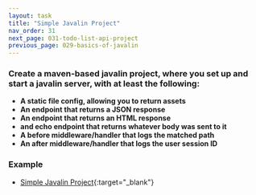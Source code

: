 ```yaml
---
layout: task
title: "Simple Javalin Project"
nav_order: 31
next_page: 031-todo-list-api-project
previous_page: 029-basics-of-javalin
---
```

### Create a maven-based javalin project, where you set up and start a javalin server, with at least the following:
- **A static file config, allowing you to return assets**
- **An  endpoint that returns a JSON response**
- **An endpoint that returns an HTML response**
- **and echo endpoint that returns whatever body was sent to it**
- **A before middleware/handler that logs the matched path** 
- **An after middleware/handler that logs the user session ID**

### Example
- [Simple Javalin Project](https://github.com/AbbasNassar/training-examples/tree/main/simple-javalin-project){:target="_blank"}